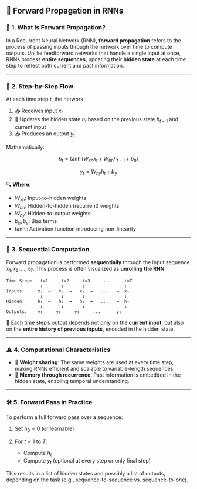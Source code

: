 ## 🚀 **Forward Propagation in RNNs**

### 🧭 **1. What Is Forward Propagation?**

In a Recurrent Neural Network (RNN), **forward propagation** refers to the process of passing inputs through the network over time to compute outputs.
Unlike feedforward networks that handle a single input at once, RNNs process **entire sequences**, updating their **hidden state** at each time step to reflect both current and past information.

---

### 🔄 **2. Step-by-Step Flow**

At each time step $t$, the network:

1. 📥 Receives input $x_t$
2. 🧠 Updates the hidden state $h_t$ based on the previous state $h_{t-1}$ and current input
3. 📤 Produces an output $y_t$

Mathematically:

$$
h_t = \tanh(W_{xh}x_t + W_{hh}h_{t-1} + b_h)
$$

$$
y_t = W_{hy}h_t + b_y
$$

🔍 **Where**:

* $W_{xh}$: Input-to-hidden weights
* $W_{hh}$: Hidden-to-hidden (recurrent) weights
* $W_{hy}$: Hidden-to-output weights
* $b_h, b_y$: Bias terms
* $\tanh$: Activation function introducing non-linearity

---

### 🧬 **3. Sequential Computation**

Forward propagation is performed **sequentially** through the input sequence $x_1, x_2, ..., x_T$.
This process is often visualized as **unrolling the RNN**:

```
Time Step:   t=1     t=2     t=3     ...     t=T
             ↓       ↓       ↓               ↓
Inputs:     x₁  →   x₂  →   x₃  →   ...   →  xₜ
             ↓       ↓       ↓               ↓
Hidden:     h₁  →   h₂  →   h₃  →   ...   →  hₜ
             ↓       ↓       ↓               ↓
Outputs:    y₁     y₂     y₃     ...      yₜ
```

📌 Each time step’s output depends not only on the **current input**, but also on the **entire history of previous inputs**, encoded in the hidden state.

---

### ⚠️ **4. Computational Characteristics**

* 🔁 **Weight sharing**: The same weights are used at every time step, making RNNs efficient and scalable to variable-length sequences.
* 🔄 **Memory through recurrence**: Past information is embedded in the hidden state, enabling temporal understanding.

---

### 🛠️ **5. Forward Pass in Practice**

To perform a full forward pass over a sequence:

1. Set $h_0 = 0$ (or learnable)
2. For $t = 1$ to $T$:

   * Compute $h_t$
   * Compute $y_t$ (optional at every step or only final step)

This results in a list of hidden states and possibly a list of outputs, depending on the task (e.g., sequence-to-sequence vs. sequence-to-one).
